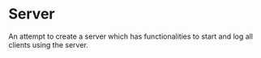 # Server
An attempt to create a server which has functionalities to start and log all clients using the server.
